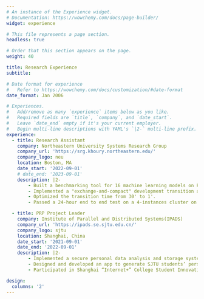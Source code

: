 ```yaml
---
# An instance of the Experience widget.
# Documentation: https://wowchemy.com/docs/page-builder/
widget: experience

# This file represents a page section.
headless: true

# Order that this section appears on the page.
weight: 40

title: Research Experience
subtitle:

# Date format for experience
#   Refer to https://wowchemy.com/docs/customization/#date-format
date_format: Jan 2006

# Experiences.
#   Add/remove as many `experience` items below as you like.
#   Required fields are `title`, `company`, and `date_start`.
#   Leave `date_end` empty if it's your current employer.
#   Begin multi-line descriptions with YAML's `|2-` multi-line prefix.
experience:
  - title: Research Assistant
    company: Northeastern University Systems Research Group
    company_url: 'https://srg.khoury.northeastern.edu/'
    company_logo: neu
    location: Boston, MA
    date_start: '2022-09-01'
    # date_end: '2023-09-01'
    description: |2-
        - Built a benchmarking tool for 16 machine learning models on PyTorch HUB to get their performance (throughput and tail-latency).
        - Implemented a "exchange-and-compact" development transition algorithm and integrated it with Kubernetes.
        - Optimized the transition time from 30' to 1'.
        - Passed a 24-hour end to end test on a 4-instances cluster on GCP.

  - title: PRP Project Leader
    company: Institute of Parallel and Distributed Systems(IPADS)
    company_url: 'https://ipads.se.sjtu.edu.cn/'
    company_logo: sjtu
    location: Shanghai, China
    date_start: '2021-09-01'
    date_end: '2022-09-01'
    description: |2-
        - Implemented a secure personal data analysis and storage system on Hikey960 using OPTEE and AOSP.
        - Designed and developed an app to generate SJTU students’ personal annual report.
        - Participated in Shanghai “Internet+” College Student Innovation and Entrepreneurship Contest as an SJTU representative.

design:
  columns: '2'
---
```

